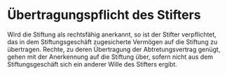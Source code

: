 # Übertragungspflicht des Stifters

Wird die Stiftung als rechtsfähig anerkannt, so ist der Stifter verpflichtet, das in dem Stiftungsgeschäft zugesicherte Vermögen auf die Stiftung zu übertragen. Rechte, zu deren Übertragung der Abtretungsvertrag genügt, gehen mit der Anerkennung auf die Stiftung über, sofern nicht aus dem Stiftungsgeschäft sich ein anderer Wille des Stifters ergibt.